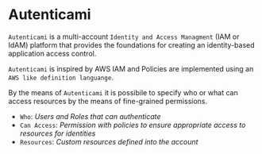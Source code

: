 # Autenticami

`Autenticami` is a multi-account `Identity and Access Managment` (IAM or IdAM) platform that provides the foundations for creating an identity-based application access control.

`Autenticami` is inspired by AWS IAM and Policies are implemented using an `AWS like definition languange`.

By the means of `Autenticami` it is possibile to specify who or what can access resources by the means of fine-grained permissions.

- `Who`: *Users and Roles that can authenticate*
- `Can Access`: *Permission with policies to ensure appropriate access to resources for identities*
- `Resources`: *Custom resources defined into the account*
